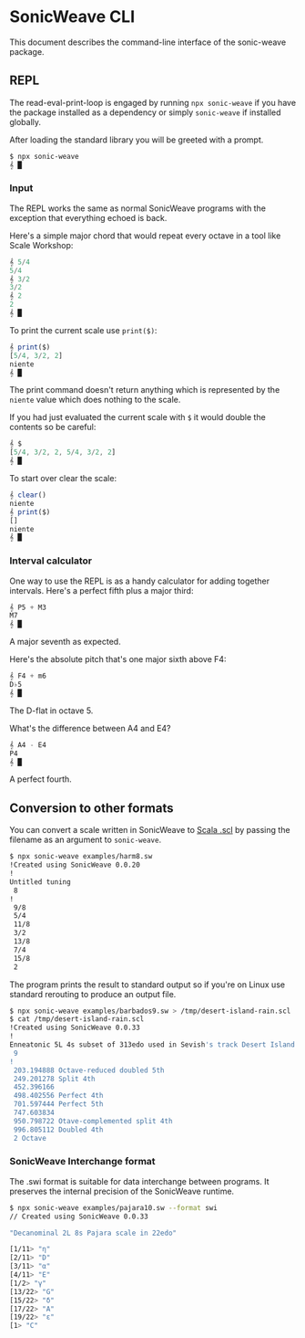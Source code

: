 # SonicWeave CLI
This document describes the command-line interface of the sonic-weave package.

## REPL
The read-eval-print-loop is engaged by running `npx sonic-weave` if you have the package installed as a dependency or simply `sonic-weave` if installed globally.

After loading the standard library you will be greeted with a prompt.
```bash
$ npx sonic-weave
𝄞 █
```

### Input
The REPL works the same as normal SonicWeave programs with the exception that everything echoed is back.

Here's a simple major chord that would repeat every octave in a tool like Scale Workshop:
```js
𝄞 5/4
5/4
𝄞 3/2
3/2
𝄞 2
2
𝄞 █
```

To print the current scale use `print($)`:
```js
𝄞 print($)
[5/4, 3/2, 2]
niente
𝄞 █
```

The print command doesn't return anything which is represented by the `niente` value which does nothing to the scale.

If you had just evaluated the current scale with `$` it would double the contents so be careful:
```js
𝄞 $
[5/4, 3/2, 2, 5/4, 3/2, 2]
𝄞 █
```

To start over clear the scale:
```js
𝄞 clear()
niente
𝄞 print($)
[]
niente
𝄞 █
```

### Interval calculator
One way to use the REPL is as a handy calculator for adding together intervals. Here's a perfect fifth plus a major third:
```js
𝄞 P5 + M3
M7
𝄞 █
```
A major seventh as expected.

Here's the absolute pitch that's one major sixth above F4:
```js
𝄞 F4 + m6
D♭5
𝄞 █
```
The D-flat in octave 5.

What's the difference between A4 and E4?
```js
𝄞 A4 - E4
P4
𝄞 █
```
A perfect fourth.

## Conversion to other formats
You can convert a scale written in SonicWeave to [Scala .scl](https://www.huygens-fokker.org/scala/scl_format.html) by passing the filename as an argument to `sonic-weave`.
```bash
$ npx sonic-weave examples/harm8.sw
!Created using SonicWeave 0.0.20
!
Untitled tuning
 8
!
 9/8
 5/4
 11/8
 3/2
 13/8
 7/4
 15/8
 2
```

The program prints the result to standard output so if you're on Linux use standard rerouting to produce an output file.
```bash
$ npx sonic-weave examples/barbados9.sw > /tmp/desert-island-rain.scl
$ cat /tmp/desert-island-rain.scl 
!Created using SonicWeave 0.0.33
!
Enneatonic 5L 4s subset of 313edo used in Sevish's track Desert Island Rain
 9
!
 203.194888 Octave-reduced doubled 5th
 249.201278 Split 4th
 452.396166
 498.402556 Perfect 4th
 701.597444 Perfect 5th
 747.603834
 950.798722 Otave-complemented split 4th
 996.805112 Doubled 4th
 2 Octave
```

### SonicWeave Interchange format
The .swi format is suitable for data interchange between programs. It preserves the internal precision of the SonicWeave runtime.
```bash
$ npx sonic-weave examples/pajara10.sw --format swi
// Created using SonicWeave 0.0.33

"Decanominal 2L 8s Pajara scale in 22edo"

[1/11> "η"
[2/11> "D"
[3/11> "α"
[4/11> "E"
[1/2> "γ"
[13/22> "G"
[15/22> "δ"
[17/22> "A"
[19/22> "ε"
[1> "C"
```
